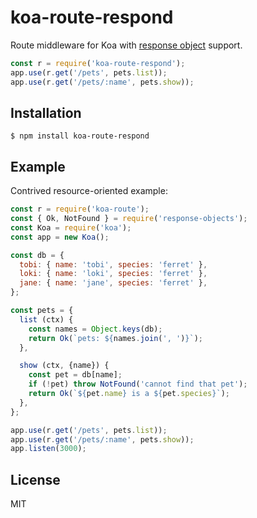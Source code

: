 # koa-route-respond

 Route middleware for Koa with [response object](https://github.com/nickb1080/response-objects) support.

```js
const r = require('koa-route-respond');
app.use(r.get('/pets', pets.list));
app.use(r.get('/pets/:name', pets.show));
```

## Installation

```
$ npm install koa-route-respond
```

## Example

  Contrived resource-oriented example:

```js
const r = require('koa-route');
const { Ok, NotFound } = require('response-objects');
const Koa = require('koa');
const app = new Koa();

const db = {
  tobi: { name: 'tobi', species: 'ferret' },
  loki: { name: 'loki', species: 'ferret' },
  jane: { name: 'jane', species: 'ferret' },
};

const pets = {
  list (ctx) {
    const names = Object.keys(db);
    return Ok(`pets: ${names.join(', ')}`);
  },

  show (ctx, {name}) {
    const pet = db[name];
    if (!pet) throw NotFound('cannot find that pet');
    return Ok(`${pet.name} is a ${pet.species}`);
  },
};

app.use(r.get('/pets', pets.list));
app.use(r.get('/pets/:name', pets.show));
app.listen(3000);
```

## License

  MIT
